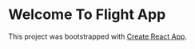 # Welcome To Flight App

This project was bootstrapped with [Create React App](https://github.com/facebookincubator/create-react-app).

